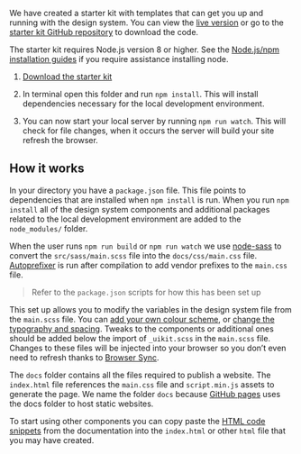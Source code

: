 We have created a starter kit with templates that can get you up and running with the design system. You can view the [live version](https://govau.github.io/uikit-starter/) or go to the [starter kit GitHub repository](https://github.com/govau/uikit-starter) to download the code.

The starter kit requires Node.js version 8 or higher. See the [Node.js/npm installation guides](https://docs.npmjs.com/getting-started/installing-node#install-npm--manage-npm-versions) if you require assistance installing node.

1. [Download the starter kit](https://github.com/govau/uikit-starter/archive/master.zip)

1. In terminal open this folder and run `npm install`. This will install dependencies necessary for the local development environment.

1. You can now start your local server by running `npm run watch`. This will check for file changes, when it occurs the server will build your site refresh the browser.


## How it works

In your directory you have a `package.json` file. This file points to dependencies that are installed when `npm install` is run. When you run `npm install` all of the design system components and additional packages related to the local development environment are added to the `node_modules/` folder.

When the user runs `npm run build` or `npm run watch` we use [node-sass](https://www.npmjs.com/package/node-sass) to convert the `src/sass/main.scss` file into the `docs/css/main.css` file. [Autoprefixer](https://www.npmjs.com/package/autoprefixer) is run after compilation to add vendor prefixes to the `main.css` file.

> Refer to the `package.json` scripts for how this has been set up

This set up allows you to modify the variables in the design system file from the `main.scss` file. You can [add your own colour scheme](/get-started/customise-color), or [change the typography and spacing](/get-started/font-size-space). Tweaks to the components or additional ones should be added below the import of `_uikit.scss` in the `main.scss` file. Changes to these files will be injected into your browser so you don’t even need to refresh thanks to [Browser Sync](https://www.browsersync.io/).

The `docs` folder contains all the files required to publish a website. The `index.html` file references the `main.css` file and `script.min.js` assets to generate the page. We name the folder `docs` because [GitHub pages](https://pages.github.com/) uses the docs folder to host static websites.

To start using other components you can copy paste the [HTML code snippets](/components) from the documentation into the `index.html` or other `html` file that you may have created.
